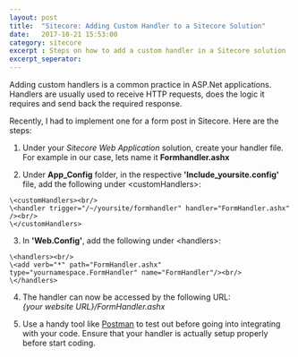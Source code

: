 ```yaml
---
layout: post
title:  "Sitecore: Adding Custom Handler to a Sitecore Solution"
date:   2017-10-21 15:53:00
category: sitecore
excerpt : Steps on how to add a custom handler in a Sitecore solution
excerpt_seperator: 
---
```


Adding custom handlers is a common practice in ASP.Net applications.
Handlers are usually used to receive HTTP requests, does the logic it requires and send back the required response.

Recently, I had to implement one for a form post in Sitecore.
Here are the steps:

1. Under your *Sitecore Web Application* solution, create your handler file. For example in our case, lets name it **Formhandler.ashx**

2. Under **App_Config** folder, in the respective **'Include_yoursite.config'** file, add the following under \<customHandlers>:

```
\<customHandlers><br/>
\<handler trigger="/~/yoursite/formhandler" handler="FormHandler.ashx" /><br/>
\</customHandlers>
```
3. In **'Web.Config'**, add the following under \<handlers>:

```
\<handlers><br/>
\<add verb="*" path="FormHandler.ashx" type="yournamespace.FormHandler" name="FormHandler"/><br/>
\</handlers>
```

4. The handler can now be accessed by the following URL:<br/>
*{your website URL}/FormHandler.ashx*

5. Use a handy tool like [Postman](https://www.getpostman.com/postman) to test out before going into integrating with your code. Ensure that your handler is actually setup properly before start coding. 

